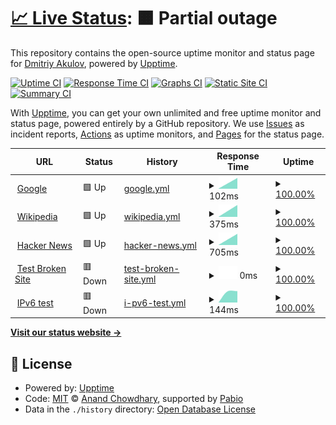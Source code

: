 # [📈 Live Status](https://jimaek.github.io/upptime-gp): <!--live status--> **🟧 Partial outage**

This repository contains the open-source uptime monitor and status page for [Dmitriy Akulov](https://dakulov.com), powered by [Upptime](https://github.com/upptime/upptime).

[![Uptime CI](https://github.com/jimaek/upptime-gp/workflows/Uptime%20CI/badge.svg)](https://github.com/jimaek/upptime-gp/actions?query=workflow%3A%22Uptime+CI%22)
[![Response Time CI](https://github.com/jimaek/upptime-gp/workflows/Response%20Time%20CI/badge.svg)](https://github.com/jimaek/upptime-gp/actions?query=workflow%3A%22Response+Time+CI%22)
[![Graphs CI](https://github.com/jimaek/upptime-gp/workflows/Graphs%20CI/badge.svg)](https://github.com/jimaek/upptime-gp/actions?query=workflow%3A%22Graphs+CI%22)
[![Static Site CI](https://github.com/jimaek/upptime-gp/workflows/Static%20Site%20CI/badge.svg)](https://github.com/jimaek/upptime-gp/actions?query=workflow%3A%22Static+Site+CI%22)
[![Summary CI](https://github.com/jimaek/upptime-gp/workflows/Summary%20CI/badge.svg)](https://github.com/jimaek/upptime-gp/actions?query=workflow%3A%22Summary+CI%22)

With [Upptime](https://upptime.js.org), you can get your own unlimited and free uptime monitor and status page, powered entirely by a GitHub repository. We use [Issues](https://github.com/jimaek/upptime-gp/issues) as incident reports, [Actions](https://github.com/jimaek/upptime-gp/actions) as uptime monitors, and [Pages](https://jimaek.github.io/upptime-gp) for the status page.

<!--start: status pages-->
<!-- This summary is generated by Upptime (https://github.com/upptime/upptime) -->
<!-- Do not edit this manually, your changes will be overwritten -->
<!-- prettier-ignore -->
| URL | Status | History | Response Time | Uptime |
| --- | ------ | ------- | ------------- | ------ |
| <img alt="" src="https://icons.duckduckgo.com/ip3/www.google.com.ico" height="13"> [Google](https://www.google.com) | 🟩 Up | [google.yml](https://github.com/jimaek/upptime-gp/commits/HEAD/history/google.yml) | <details><summary><img alt="Response time graph" src="./graphs/google/response-time-week.png" height="20"> 102ms</summary><br><a href="https://jimaek.github.io/upptime-gp/history/google"><img alt="Response time 102" src="https://img.shields.io/endpoint?url=https%3A%2F%2Fraw.githubusercontent.com%2Fjimaek%2Fupptime-gp%2FHEAD%2Fapi%2Fgoogle%2Fresponse-time.json"></a><br><a href="https://jimaek.github.io/upptime-gp/history/google"><img alt="24-hour response time 0" src="https://img.shields.io/endpoint?url=https%3A%2F%2Fraw.githubusercontent.com%2Fjimaek%2Fupptime-gp%2FHEAD%2Fapi%2Fgoogle%2Fresponse-time-day.json"></a><br><a href="https://jimaek.github.io/upptime-gp/history/google"><img alt="7-day response time 102" src="https://img.shields.io/endpoint?url=https%3A%2F%2Fraw.githubusercontent.com%2Fjimaek%2Fupptime-gp%2FHEAD%2Fapi%2Fgoogle%2Fresponse-time-week.json"></a><br><a href="https://jimaek.github.io/upptime-gp/history/google"><img alt="30-day response time 102" src="https://img.shields.io/endpoint?url=https%3A%2F%2Fraw.githubusercontent.com%2Fjimaek%2Fupptime-gp%2FHEAD%2Fapi%2Fgoogle%2Fresponse-time-month.json"></a><br><a href="https://jimaek.github.io/upptime-gp/history/google"><img alt="1-year response time 102" src="https://img.shields.io/endpoint?url=https%3A%2F%2Fraw.githubusercontent.com%2Fjimaek%2Fupptime-gp%2FHEAD%2Fapi%2Fgoogle%2Fresponse-time-year.json"></a></details> | <details><summary><a href="https://jimaek.github.io/upptime-gp/history/google">100.00%</a></summary><a href="https://jimaek.github.io/upptime-gp/history/google"><img alt="All-time uptime 100.00%" src="https://img.shields.io/endpoint?url=https%3A%2F%2Fraw.githubusercontent.com%2Fjimaek%2Fupptime-gp%2FHEAD%2Fapi%2Fgoogle%2Fuptime.json"></a><br><a href="https://jimaek.github.io/upptime-gp/history/google"><img alt="24-hour uptime 100.00%" src="https://img.shields.io/endpoint?url=https%3A%2F%2Fraw.githubusercontent.com%2Fjimaek%2Fupptime-gp%2FHEAD%2Fapi%2Fgoogle%2Fuptime-day.json"></a><br><a href="https://jimaek.github.io/upptime-gp/history/google"><img alt="7-day uptime 100.00%" src="https://img.shields.io/endpoint?url=https%3A%2F%2Fraw.githubusercontent.com%2Fjimaek%2Fupptime-gp%2FHEAD%2Fapi%2Fgoogle%2Fuptime-week.json"></a><br><a href="https://jimaek.github.io/upptime-gp/history/google"><img alt="30-day uptime 100.00%" src="https://img.shields.io/endpoint?url=https%3A%2F%2Fraw.githubusercontent.com%2Fjimaek%2Fupptime-gp%2FHEAD%2Fapi%2Fgoogle%2Fuptime-month.json"></a><br><a href="https://jimaek.github.io/upptime-gp/history/google"><img alt="1-year uptime 100.00%" src="https://img.shields.io/endpoint?url=https%3A%2F%2Fraw.githubusercontent.com%2Fjimaek%2Fupptime-gp%2FHEAD%2Fapi%2Fgoogle%2Fuptime-year.json"></a></details>
| <img alt="" src="https://icons.duckduckgo.com/ip3/en.wikipedia.org.ico" height="13"> [Wikipedia](https://en.wikipedia.org) | 🟩 Up | [wikipedia.yml](https://github.com/jimaek/upptime-gp/commits/HEAD/history/wikipedia.yml) | <details><summary><img alt="Response time graph" src="./graphs/wikipedia/response-time-week.png" height="20"> 375ms</summary><br><a href="https://jimaek.github.io/upptime-gp/history/wikipedia"><img alt="Response time 375" src="https://img.shields.io/endpoint?url=https%3A%2F%2Fraw.githubusercontent.com%2Fjimaek%2Fupptime-gp%2FHEAD%2Fapi%2Fwikipedia%2Fresponse-time.json"></a><br><a href="https://jimaek.github.io/upptime-gp/history/wikipedia"><img alt="24-hour response time 0" src="https://img.shields.io/endpoint?url=https%3A%2F%2Fraw.githubusercontent.com%2Fjimaek%2Fupptime-gp%2FHEAD%2Fapi%2Fwikipedia%2Fresponse-time-day.json"></a><br><a href="https://jimaek.github.io/upptime-gp/history/wikipedia"><img alt="7-day response time 375" src="https://img.shields.io/endpoint?url=https%3A%2F%2Fraw.githubusercontent.com%2Fjimaek%2Fupptime-gp%2FHEAD%2Fapi%2Fwikipedia%2Fresponse-time-week.json"></a><br><a href="https://jimaek.github.io/upptime-gp/history/wikipedia"><img alt="30-day response time 375" src="https://img.shields.io/endpoint?url=https%3A%2F%2Fraw.githubusercontent.com%2Fjimaek%2Fupptime-gp%2FHEAD%2Fapi%2Fwikipedia%2Fresponse-time-month.json"></a><br><a href="https://jimaek.github.io/upptime-gp/history/wikipedia"><img alt="1-year response time 375" src="https://img.shields.io/endpoint?url=https%3A%2F%2Fraw.githubusercontent.com%2Fjimaek%2Fupptime-gp%2FHEAD%2Fapi%2Fwikipedia%2Fresponse-time-year.json"></a></details> | <details><summary><a href="https://jimaek.github.io/upptime-gp/history/wikipedia">100.00%</a></summary><a href="https://jimaek.github.io/upptime-gp/history/wikipedia"><img alt="All-time uptime 100.00%" src="https://img.shields.io/endpoint?url=https%3A%2F%2Fraw.githubusercontent.com%2Fjimaek%2Fupptime-gp%2FHEAD%2Fapi%2Fwikipedia%2Fuptime.json"></a><br><a href="https://jimaek.github.io/upptime-gp/history/wikipedia"><img alt="24-hour uptime 100.00%" src="https://img.shields.io/endpoint?url=https%3A%2F%2Fraw.githubusercontent.com%2Fjimaek%2Fupptime-gp%2FHEAD%2Fapi%2Fwikipedia%2Fuptime-day.json"></a><br><a href="https://jimaek.github.io/upptime-gp/history/wikipedia"><img alt="7-day uptime 100.00%" src="https://img.shields.io/endpoint?url=https%3A%2F%2Fraw.githubusercontent.com%2Fjimaek%2Fupptime-gp%2FHEAD%2Fapi%2Fwikipedia%2Fuptime-week.json"></a><br><a href="https://jimaek.github.io/upptime-gp/history/wikipedia"><img alt="30-day uptime 100.00%" src="https://img.shields.io/endpoint?url=https%3A%2F%2Fraw.githubusercontent.com%2Fjimaek%2Fupptime-gp%2FHEAD%2Fapi%2Fwikipedia%2Fuptime-month.json"></a><br><a href="https://jimaek.github.io/upptime-gp/history/wikipedia"><img alt="1-year uptime 100.00%" src="https://img.shields.io/endpoint?url=https%3A%2F%2Fraw.githubusercontent.com%2Fjimaek%2Fupptime-gp%2FHEAD%2Fapi%2Fwikipedia%2Fuptime-year.json"></a></details>
| <img alt="" src="https://icons.duckduckgo.com/ip3/news.ycombinator.com.ico" height="13"> [Hacker News](https://news.ycombinator.com) | 🟩 Up | [hacker-news.yml](https://github.com/jimaek/upptime-gp/commits/HEAD/history/hacker-news.yml) | <details><summary><img alt="Response time graph" src="./graphs/hacker-news/response-time-week.png" height="20"> 705ms</summary><br><a href="https://jimaek.github.io/upptime-gp/history/hacker-news"><img alt="Response time 705" src="https://img.shields.io/endpoint?url=https%3A%2F%2Fraw.githubusercontent.com%2Fjimaek%2Fupptime-gp%2FHEAD%2Fapi%2Fhacker-news%2Fresponse-time.json"></a><br><a href="https://jimaek.github.io/upptime-gp/history/hacker-news"><img alt="24-hour response time 0" src="https://img.shields.io/endpoint?url=https%3A%2F%2Fraw.githubusercontent.com%2Fjimaek%2Fupptime-gp%2FHEAD%2Fapi%2Fhacker-news%2Fresponse-time-day.json"></a><br><a href="https://jimaek.github.io/upptime-gp/history/hacker-news"><img alt="7-day response time 705" src="https://img.shields.io/endpoint?url=https%3A%2F%2Fraw.githubusercontent.com%2Fjimaek%2Fupptime-gp%2FHEAD%2Fapi%2Fhacker-news%2Fresponse-time-week.json"></a><br><a href="https://jimaek.github.io/upptime-gp/history/hacker-news"><img alt="30-day response time 705" src="https://img.shields.io/endpoint?url=https%3A%2F%2Fraw.githubusercontent.com%2Fjimaek%2Fupptime-gp%2FHEAD%2Fapi%2Fhacker-news%2Fresponse-time-month.json"></a><br><a href="https://jimaek.github.io/upptime-gp/history/hacker-news"><img alt="1-year response time 705" src="https://img.shields.io/endpoint?url=https%3A%2F%2Fraw.githubusercontent.com%2Fjimaek%2Fupptime-gp%2FHEAD%2Fapi%2Fhacker-news%2Fresponse-time-year.json"></a></details> | <details><summary><a href="https://jimaek.github.io/upptime-gp/history/hacker-news">100.00%</a></summary><a href="https://jimaek.github.io/upptime-gp/history/hacker-news"><img alt="All-time uptime 100.00%" src="https://img.shields.io/endpoint?url=https%3A%2F%2Fraw.githubusercontent.com%2Fjimaek%2Fupptime-gp%2FHEAD%2Fapi%2Fhacker-news%2Fuptime.json"></a><br><a href="https://jimaek.github.io/upptime-gp/history/hacker-news"><img alt="24-hour uptime 100.00%" src="https://img.shields.io/endpoint?url=https%3A%2F%2Fraw.githubusercontent.com%2Fjimaek%2Fupptime-gp%2FHEAD%2Fapi%2Fhacker-news%2Fuptime-day.json"></a><br><a href="https://jimaek.github.io/upptime-gp/history/hacker-news"><img alt="7-day uptime 100.00%" src="https://img.shields.io/endpoint?url=https%3A%2F%2Fraw.githubusercontent.com%2Fjimaek%2Fupptime-gp%2FHEAD%2Fapi%2Fhacker-news%2Fuptime-week.json"></a><br><a href="https://jimaek.github.io/upptime-gp/history/hacker-news"><img alt="30-day uptime 100.00%" src="https://img.shields.io/endpoint?url=https%3A%2F%2Fraw.githubusercontent.com%2Fjimaek%2Fupptime-gp%2FHEAD%2Fapi%2Fhacker-news%2Fuptime-month.json"></a><br><a href="https://jimaek.github.io/upptime-gp/history/hacker-news"><img alt="1-year uptime 100.00%" src="https://img.shields.io/endpoint?url=https%3A%2F%2Fraw.githubusercontent.com%2Fjimaek%2Fupptime-gp%2FHEAD%2Fapi%2Fhacker-news%2Fuptime-year.json"></a></details>
| <img alt="" src="https://icons.duckduckgo.com/ip3/thissitedoesnotexist.koj.co.ico" height="13"> [Test Broken Site](https://thissitedoesnotexist.koj.co) | 🟥 Down | [test-broken-site.yml](https://github.com/jimaek/upptime-gp/commits/HEAD/history/test-broken-site.yml) | <details><summary><img alt="Response time graph" src="./graphs/test-broken-site/response-time-week.png" height="20"> 0ms</summary><br><a href="https://jimaek.github.io/upptime-gp/history/test-broken-site"><img alt="Response time 0" src="https://img.shields.io/endpoint?url=https%3A%2F%2Fraw.githubusercontent.com%2Fjimaek%2Fupptime-gp%2FHEAD%2Fapi%2Ftest-broken-site%2Fresponse-time.json"></a><br><a href="https://jimaek.github.io/upptime-gp/history/test-broken-site"><img alt="24-hour response time 0" src="https://img.shields.io/endpoint?url=https%3A%2F%2Fraw.githubusercontent.com%2Fjimaek%2Fupptime-gp%2FHEAD%2Fapi%2Ftest-broken-site%2Fresponse-time-day.json"></a><br><a href="https://jimaek.github.io/upptime-gp/history/test-broken-site"><img alt="7-day response time 0" src="https://img.shields.io/endpoint?url=https%3A%2F%2Fraw.githubusercontent.com%2Fjimaek%2Fupptime-gp%2FHEAD%2Fapi%2Ftest-broken-site%2Fresponse-time-week.json"></a><br><a href="https://jimaek.github.io/upptime-gp/history/test-broken-site"><img alt="30-day response time 0" src="https://img.shields.io/endpoint?url=https%3A%2F%2Fraw.githubusercontent.com%2Fjimaek%2Fupptime-gp%2FHEAD%2Fapi%2Ftest-broken-site%2Fresponse-time-month.json"></a><br><a href="https://jimaek.github.io/upptime-gp/history/test-broken-site"><img alt="1-year response time 0" src="https://img.shields.io/endpoint?url=https%3A%2F%2Fraw.githubusercontent.com%2Fjimaek%2Fupptime-gp%2FHEAD%2Fapi%2Ftest-broken-site%2Fresponse-time-year.json"></a></details> | <details><summary><a href="https://jimaek.github.io/upptime-gp/history/test-broken-site">100.00%</a></summary><a href="https://jimaek.github.io/upptime-gp/history/test-broken-site"><img alt="All-time uptime 100.00%" src="https://img.shields.io/endpoint?url=https%3A%2F%2Fraw.githubusercontent.com%2Fjimaek%2Fupptime-gp%2FHEAD%2Fapi%2Ftest-broken-site%2Fuptime.json"></a><br><a href="https://jimaek.github.io/upptime-gp/history/test-broken-site"><img alt="24-hour uptime 100.00%" src="https://img.shields.io/endpoint?url=https%3A%2F%2Fraw.githubusercontent.com%2Fjimaek%2Fupptime-gp%2FHEAD%2Fapi%2Ftest-broken-site%2Fuptime-day.json"></a><br><a href="https://jimaek.github.io/upptime-gp/history/test-broken-site"><img alt="7-day uptime 100.00%" src="https://img.shields.io/endpoint?url=https%3A%2F%2Fraw.githubusercontent.com%2Fjimaek%2Fupptime-gp%2FHEAD%2Fapi%2Ftest-broken-site%2Fuptime-week.json"></a><br><a href="https://jimaek.github.io/upptime-gp/history/test-broken-site"><img alt="30-day uptime 100.00%" src="https://img.shields.io/endpoint?url=https%3A%2F%2Fraw.githubusercontent.com%2Fjimaek%2Fupptime-gp%2FHEAD%2Fapi%2Ftest-broken-site%2Fuptime-month.json"></a><br><a href="https://jimaek.github.io/upptime-gp/history/test-broken-site"><img alt="1-year uptime 100.00%" src="https://img.shields.io/endpoint?url=https%3A%2F%2Fraw.githubusercontent.com%2Fjimaek%2Fupptime-gp%2FHEAD%2Fapi%2Ftest-broken-site%2Fuptime-year.json"></a></details>
| <img alt="" src="https://icons.duckduckgo.com/ip3/null.ico" height="13"> [IPv6 test](forwardemail.net) | 🟥 Down | [i-pv6-test.yml](https://github.com/jimaek/upptime-gp/commits/HEAD/history/i-pv6-test.yml) | <details><summary><img alt="Response time graph" src="./graphs/i-pv6-test/response-time-week.png" height="20"> 144ms</summary><br><a href="https://jimaek.github.io/upptime-gp/history/i-pv6-test"><img alt="Response time 144" src="https://img.shields.io/endpoint?url=https%3A%2F%2Fraw.githubusercontent.com%2Fjimaek%2Fupptime-gp%2FHEAD%2Fapi%2Fi-pv6-test%2Fresponse-time.json"></a><br><a href="https://jimaek.github.io/upptime-gp/history/i-pv6-test"><img alt="24-hour response time 0" src="https://img.shields.io/endpoint?url=https%3A%2F%2Fraw.githubusercontent.com%2Fjimaek%2Fupptime-gp%2FHEAD%2Fapi%2Fi-pv6-test%2Fresponse-time-day.json"></a><br><a href="https://jimaek.github.io/upptime-gp/history/i-pv6-test"><img alt="7-day response time 144" src="https://img.shields.io/endpoint?url=https%3A%2F%2Fraw.githubusercontent.com%2Fjimaek%2Fupptime-gp%2FHEAD%2Fapi%2Fi-pv6-test%2Fresponse-time-week.json"></a><br><a href="https://jimaek.github.io/upptime-gp/history/i-pv6-test"><img alt="30-day response time 144" src="https://img.shields.io/endpoint?url=https%3A%2F%2Fraw.githubusercontent.com%2Fjimaek%2Fupptime-gp%2FHEAD%2Fapi%2Fi-pv6-test%2Fresponse-time-month.json"></a><br><a href="https://jimaek.github.io/upptime-gp/history/i-pv6-test"><img alt="1-year response time 144" src="https://img.shields.io/endpoint?url=https%3A%2F%2Fraw.githubusercontent.com%2Fjimaek%2Fupptime-gp%2FHEAD%2Fapi%2Fi-pv6-test%2Fresponse-time-year.json"></a></details> | <details><summary><a href="https://jimaek.github.io/upptime-gp/history/i-pv6-test">100.00%</a></summary><a href="https://jimaek.github.io/upptime-gp/history/i-pv6-test"><img alt="All-time uptime 100.00%" src="https://img.shields.io/endpoint?url=https%3A%2F%2Fraw.githubusercontent.com%2Fjimaek%2Fupptime-gp%2FHEAD%2Fapi%2Fi-pv6-test%2Fuptime.json"></a><br><a href="https://jimaek.github.io/upptime-gp/history/i-pv6-test"><img alt="24-hour uptime 100.00%" src="https://img.shields.io/endpoint?url=https%3A%2F%2Fraw.githubusercontent.com%2Fjimaek%2Fupptime-gp%2FHEAD%2Fapi%2Fi-pv6-test%2Fuptime-day.json"></a><br><a href="https://jimaek.github.io/upptime-gp/history/i-pv6-test"><img alt="7-day uptime 100.00%" src="https://img.shields.io/endpoint?url=https%3A%2F%2Fraw.githubusercontent.com%2Fjimaek%2Fupptime-gp%2FHEAD%2Fapi%2Fi-pv6-test%2Fuptime-week.json"></a><br><a href="https://jimaek.github.io/upptime-gp/history/i-pv6-test"><img alt="30-day uptime 100.00%" src="https://img.shields.io/endpoint?url=https%3A%2F%2Fraw.githubusercontent.com%2Fjimaek%2Fupptime-gp%2FHEAD%2Fapi%2Fi-pv6-test%2Fuptime-month.json"></a><br><a href="https://jimaek.github.io/upptime-gp/history/i-pv6-test"><img alt="1-year uptime 100.00%" src="https://img.shields.io/endpoint?url=https%3A%2F%2Fraw.githubusercontent.com%2Fjimaek%2Fupptime-gp%2FHEAD%2Fapi%2Fi-pv6-test%2Fuptime-year.json"></a></details>

<!--end: status pages-->

[**Visit our status website →**](https://jimaek.github.io/upptime-gp)

## 📄 License

- Powered by: [Upptime](https://github.com/upptime/upptime)
- Code: [MIT](./LICENSE) © [Anand Chowdhary](https://anandchowdhary.com), supported by [Pabio](https://pabio.com)
- Data in the `./history` directory: [Open Database License](https://opendatacommons.org/licenses/odbl/1-0/)
